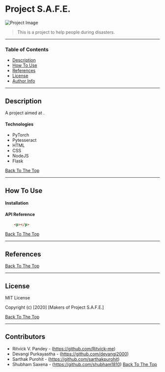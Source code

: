 # Project S.A.F.E.

![Project Image](project-image-url)

> This is a project to help people during disasters.

---

### Table of Contents


- [Description](#description)
- [How To Use](#how-to-use)
- [References](#references)
- [License](#license)
- [Author Info](#author-info)

---

## Description

A project aimed at .

#### Technologies

- PyTorch
- Pytesseract
- HTML
- CSS
- NodeJS
- Flask

[Back To The Top](#read-me-template)

---

## How To Use

#### Installation



#### API Reference

```html
    <p></p>
```
[Back To The Top](#read-me-template)

---

## References
[Back To The Top](#read-me-template)

---

## License

MIT License

Copyright (c) [2020] [Makers of Project S.A.F.E.]


[Back To The Top](#read-me-template)

---

## Contributors

- Ritvick V. Pandey - (https://github.com/Ritvick-me)
- Devangi Purkayastha - (https://github.com/devangi2000)
- Sarthak Purohit - (https://github.com/sarthakpurohit)
- Shubham Saxena - (https://github.com/shubham1810)
[Back To The Top](#read-me-template)

